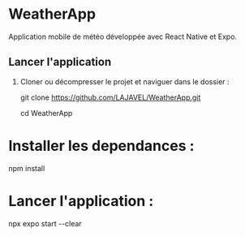# WeatherApp

Application mobile de météo développée avec React Native et Expo.

## Lancer l'application

1. Cloner ou décompresser le projet et naviguer dans le dossier :

   git clone https://github.com/LAJAVEL/WeatherApp.git

   cd WeatherApp
   
# Installer les dependances :

npm install

# Lancer l'application :

npx expo start --clear

